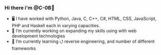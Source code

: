 ### Hi there i'm @C-0B👋

<!-- ![Visitor Count](https://profile-counter.glitch.me/C-0B/count.svg) -->
- 🖥 I have worked with Python, Java, C, C++, C#, HTML, CSS, JavaScript, PHP and Haskell each in varying capacities. 
- 🔭 I’m currently working on expanding my skills using with web development technologies
- 🌱 I’m currently learning ⭯ reverse engineering, and number of different frameworks
